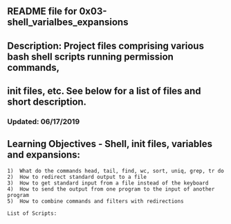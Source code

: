 ##	README file for 0x03-shell_varialbes_expansions 
##	Description: Project files comprising various bash shell scripts running permission commands,
##	init files, etc.  See below for a list of files and short description.
###	Updated: 06/17/2019

##	Learning Objectives - Shell, init files, variables and expansions:
	1)	What do the commands head, tail, find, wc, sort, uniq, grep, tr do
	2)	How to redirect standard output to a file
	3)	How to get standard input from a file instead of the keyboard
	4)	How to send the output from one program to the input of another program
	5)	How to combine commands and filters with redirections

	List of Scripts:

